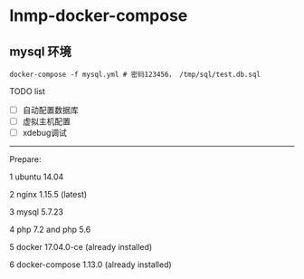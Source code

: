 # lnmp-docker-compose

## mysql 环境

```
docker-compose -f mysql.yml # 密码123456， /tmp/sql/test.db.sql
```

TODO list

- [ ] 自动配置数据库
- [ ] 虚拟主机配置
- [ ] xdebug调试

---

Prepare:

1 ubuntu 14.04

2 nginx 1.15.5 (latest)

3 mysql 5.7.23

4 php 7.2 and php 5.6

5 docker 17.04.0-ce (already installed)

6 docker-compose 1.13.0 (already installed)




